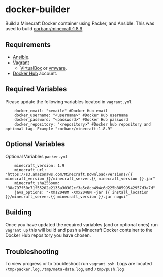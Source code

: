 # docker-builder
Build a Minecraft Docker container using Packer, and Ansible.
This was used to build [corbanr/minecraft:1.8.9](https://hub.docker.com/r/corbanr/minecraft/)

Requirements
------------
* [Ansible](http://docs.ansible.com/ansible/intro_installation.html).
* [Vagrant](https://www.vagrantup.com/)
  * [VirtualBox](https://www.virtualbox.org/wiki/Downloads) or [vmware](http://www.vmware.com/).
* [Docker Hub](https://hub.docker.com/) account.


Required Variables
------------------
Please update the following variables located in  `vagrant.yml`
```
    docker_email: "<email>" #Docker Hub email
    docker_username: "<username>" #Docker Hub username
    docker_password: "<password>" #Docker Hub password
    docker_repository: "<repository>" #Docker hub repository and optional tag. Example "corbanr/minecraft:1.8.9"

```

Optional Variables
------------------
Optional Variables `packer.yml`

```
    minecraft_version: 1.9
    minecraft_url: "https://s3.amazonaws.com/Minecraft.Download/versions/{{ minecraft_version }}/minecraft_server.{{ minecraft_version }}.jar"
    minecraft_sha256sum: "38a797f50c71f55202e2135a30302cf3a5c8cb494c6d225b88599542957d3a7d"
    java_options: "-Xms2048M -Xmx2048M -jar {{ install_location }}/minecraft_server.{{ minecraft_version }}.jar nogui"

```

Building
--------
Once you have updated the required variables (and or optional ones) run
`vagrant up` this will build and push a Minecraft Docker container to the Docker Hub repository you have chosen.

Troubleshooting
---------------
To view progress or to troubleshoot run `vagrant ssh`. Logs are located `/tmp/packer.log`, `/tmp/meta-data.log`, and `/tmp/push.log`
